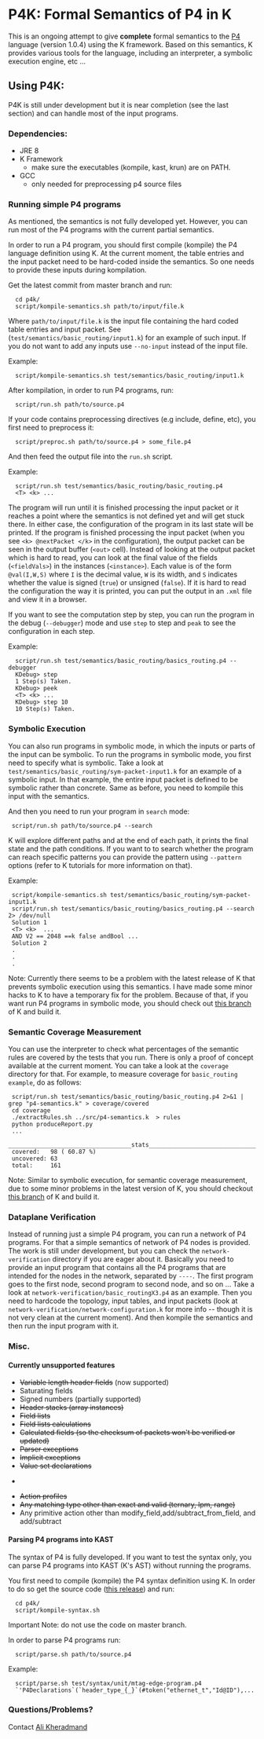 # P4K: Formal Semantics of P4 in K

This is an ongoing attempt to give **complete** formal semantics to the [P4](http://p4.org/) language (version 1.0.4)  using the K framework.
Based on this semantics, K provides various tools for the language, including an interpreter, a symbolic execution engine, etc ... 

## Using P4K:

P4K is still under development but it is near completion (see the last section) and can handle most of the input programs. 

### Dependencies:
- JRE 8
- K Framework
  + make sure the executables (kompile, kast, krun) are on PATH.
- GCC
  + only needed for preprocessing p4 source files

### Running simple P4 programs

As mentioned, the semantics is not fully developed yet. 
However, you can run most of the P4 programs with the current partial semantics. 

In order to run a P4 program, you should first compile (kompile) the P4 language definition using K.
At the current moment, the table entries and the input packet need to be hard-coded inside the semantics.
So one needs to provide these inputs during kompilation. 

Get the latest commit from master branch and run:
```
  cd p4k/
  script/kompile-semantics.sh path/to/input/file.k
```

Where `path/to/input/file.k` is the input file containing the hard coded table entries and input packet.
See (`test/semantics/basic_routing/input1.k`) for an example of such input. 
If you do not want to add any inputs use `--no-input` instead of the input file.

Example:
```
  script/kompile-semantics.sh test/semantics/basic_routing/input1.k
```

After kompilation, in order to run P4 programs, run:

```
  script/run.sh path/to/source.p4
```

If your code contains preprocessing directives (e.g include, define, etc), you first need to preprocess it:
```
  script/preproc.sh path/to/source.p4 > some_file.p4
```

And then feed the output file into the `run.sh` script.

Example:

```
  script/run.sh test/semantics/basic_routing/basic_routing.p4
  <T> <k> ... 
```


The program will run until it is finished processing the input packet or it reaches a point where the semantics is not defined yet and will get stuck there.
In either case, the configuration of the program in its last state will be printed.
If the program is finished processing the input packet (when you see `<k> @nextPacket </k>` in the configuration), the output packet can be seen in the output buffer (`<out>` cell).
Instead of looking at the output packet which is hard to read, you can look at the final value of the fields (`<fieldVals>`) in the instances (`<instance>`).
Each value is of the form `@val(I,W,S)` where `I` is the decimal value, `W` is its width, and `S` indicates whether the value is signed (`true`) or unsigned (`false`).
If it is hard to read the configuration the way it is printed, you can put the output in an `.xml` file and view it in a browser.
 
If you want to see the computation step by step, you can run the program in the debug (`--debugger`) mode and use `step` to step and `peak` to see the configuration in each step.

Example:

```
  script/run.sh test/semantics/basic_routing/basics_routing.p4 --debugger
  KDebug> step
  1 Step(s) Taken.
  KDebug> peek
  <T> <k> ...
  KDebug> step 10
  10 Step(s) Taken.
```


### Symbolic Execution 

You can also run programs in symbolic mode, in which the inputs or parts of the input can be symbolic. To run the programs in symbolic mode, you first need to specify what is symbolic. Take a look 
at `test/semantics/basic_routing/sym-packet-input1.k` for an example of a symbolic input. In that example, the entire input packet is defined to be symbolic rather than concrete. 
Same as before, you need to kompile this input with the semantics.

And then you need to run your program in `search` mode:

```
 script/run.sh path/to/source.p4 --search
```

K will explore different paths and at the end of each path, it prints the final state and the path conditions.
If you want to to search whether the program can reach specific patterns you can provide the pattern using `--pattern` options (refer to K tutorials for more information on that).

Example:

```
 script/kompile-semantics.sh test/semantics/basic_routing/sym-packet-input1.k
 script/run.sh test/semantics/basic_routing/basics_routing.p4 --search 2> /dev/null
 Solution 1
 <T> <k>  ...
 AND V2 == 2048 ==k false andBool ...
 Solution 2
 .
 .
 .
```


Note: Currently there seems to be a problem with the latest release of K that prevents symbolic execution using this semantics.
I have made some minor hacks to K to have a temporary fix for the problem.
Because of that, if you want run P4 programs in symbolic mode, you should check out [this branch](https://github.com/kframework/k/tree/p4k-hacks) of K and build it.  


### Semantic Coverage Measurement

You can use the interpreter to check what percentages of the semantic rules are covered by the tests that you run. There is only a proof of concept available at the current moment.
You can take a look at the `coverage` directory for that. For example, to measure coverage for `basic_routing example`, do as follows:

```
 script/run.sh test/semantics/basic_routing/basic_routing.p4 2>&1 | grep "p4-semantics.k" > coverage/covered
 cd coverage
 ./extractRules.sh ../src/p4-semantics.k  > rules
 python produceReport.py
 ...
 ___________________________________stats___________________________________
 covered:	98 ( 60.87 %)
 uncovered:	63
 total:		161
```

Note: Similar to symbolic execution, for semantic coverage measurement, due to some minor problems in the latest version of K, you should checkout [this branch](https://github.com/kframework/k/tree/p4k-hacks) of K and build it.  


### Dataplane Verification

Instead of running just a simple P4 program, you can run a network of P4 programs. For that a simple semantics of network of P4 nodes is provided. 
The work is still under development, but you can check the `network-verification` directory if you are eager about it. 
Basically you need to provide an input program that contains all the P4 programs that are intended for the nodes in the network, separated by `----`. 
The first program goes to the first node, second program to second node, and so on ...
Take a look at `network-verification/basic_routingX3.p4` as an example. 
Then you need to hardcode the topology, input tables, and input packets (look at `network-verification/network-configuration.k` for more info -- though it is not very clean at the current moment).
And then kompile the semantics and then run the input program with it. 


### Misc. 

#### Currently unsupported features

- ~~Variable length header fields~~ (now supported)
- Saturating fields 
- Signed numbers (partially supported)
- ~~Header stacks (array instances)~~
- ~~Field lists~~
- ~~Field lists calculations~~ 
- ~~Calculated fields (so the checksum of packets won't be verified or updated)~~
- ~~Parser exceptions~~
- ~~Implicit exceptions~~
- ~~Value set declarations~~
- ~~~Counters, meters, and registers~~
- ~~Action profiles~~
- ~~Any matching type other than exact and valid (ternary, lpm, range)~~
- Any primitive action other than modify_field,add/subtract_from_field, and add/subtract 

#### Parsing P4 programs into KAST 

The syntax of P4 is fully developed. 
If you want to test the syntax only, you can parse P4 programs into KAST (K's AST) without running the programs.
 
You first need to compile (kompile) the P4 syntax definition using K. 
In order to do so get the source code ([this release](https://github.com/kframework/p4-semantics/releases/tag/parser)) and run:
```
  cd p4k/
  script/kompile-syntax.sh
```
Important Note: do not use the code on master branch. 

In order to parse P4 programs run:

```
  script/parse.sh path/to/source.p4
```


Example:

```
  script/parse.sh test/syntax/unit/mtag-edge-program.p4
  `'P4Declarations`(`header_type_{_}`(#token("ethernet_t","Id@ID"),...
```

### Questions/Problems?

Contact [Ali Kheradmand](kheradm2@illinois.edu) 